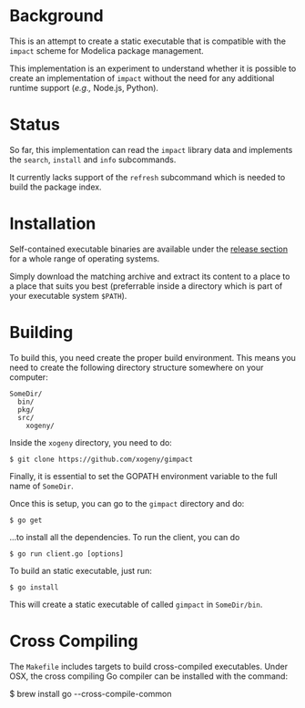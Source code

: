 Background
==========

This is an attempt to create a static executable that is compatible
with the `impact` scheme for Modelica package management.

This implementation is an experiment to understand whether it is
possible to create an implementation of `impact` without the need for
any additional runtime support (*e.g.,* Node.js, Python).

Status
======

So far, this implementation can read the `impact` library data and
implements the `search`, `install` and `info` subcommands.

It currently lacks support of the `refresh` subcommand which is needed to
build the package index.

Installation
============

Self-contained executable binaries are available under the [release section](../../release)
for a whole range of operating systems.

Simply download the matching archive and extract its content to a place to
a place that suits you best (preferrable inside
a directory which is part of your executable system `$PATH`).


Building
========

To build this, you need create the proper build environment.  This means you need to
create the following directory structure somewhere on your computer:

```
SomeDir/
  bin/
  pkg/
  src/
    xogeny/
```

Inside the `xogeny` directory, you need to do:

`$ git clone https://github.com/xogeny/gimpact`

Finally, it is essential to set the GOPATH environment variable to the
full name of `SomeDir`.

Once this is setup, you can go to the `gimpact` directory and do:

`$ go get`

...to install all the dependencies.  To run the client, you can do

`$ go run client.go [options]`

To build an static executable, just run:

`$ go install`

This will create a static executable of called `gimpact` in `SomeDir/bin`.

Cross Compiling
===============

The `Makefile` includes targets to build cross-compiled executables.
Under OSX, the cross compiling Go compiler can be installed with the
command:

  $ brew install go --cross-compile-common
